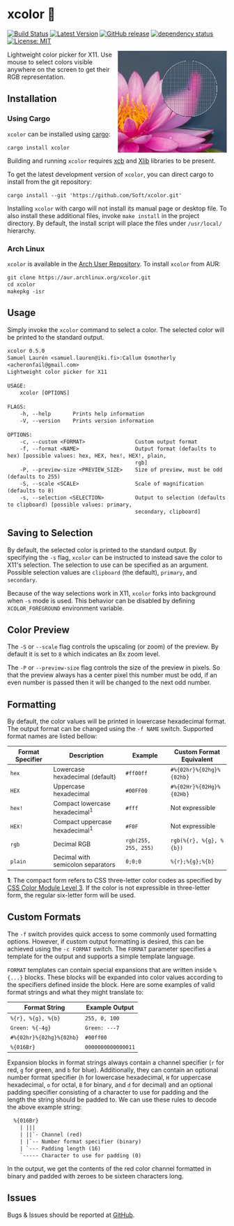 # xcolor 🌈

[![Build Status](https://api.travis-ci.org/Soft/xcolor.svg?branch=master)](https://travis-ci.org/Soft/xcolor)
[![Latest Version](https://img.shields.io/crates/v/xcolor.svg)](https://crates.io/crates/xcolor)
[![GitHub release](https://img.shields.io/github/release/Soft/xcolor.svg)](https://github.com/Soft/xcolor/releases)
[![dependency status](https://deps.rs/repo/github/soft/xcolor/status.svg)](https://deps.rs/repo/github/soft/xcolor)
[![License: MIT](https://img.shields.io/badge/License-MIT-yellow.svg)](https://opensource.org/licenses/MIT)

<img align="right" width="250" src="https://raw.githubusercontent.com/Soft/xcolor/master/extra/screenshot.png">

Lightweight color picker for X11. Use mouse to select colors visible anywhere on
the screen to get their RGB representation.

## Installation

### Using Cargo

`xcolor` can be installed using
[cargo](https://doc.rust-lang.org/stable/cargo/):

``` shell
cargo install xcolor
```

Building and running `xcolor` requires [xcb](https://xcb.freedesktop.org) and
[Xlib](https://www.x.org/wiki/) libraries to be present.

To get the latest development version of `xcolor`, you can direct cargo to
install from the git repository:

``` shell
cargo install --git 'https://github.com/Soft/xcolor.git'
```

Installing `xcolor` with cargo will not install its manual page or desktop file.
To also install these additional files, invoke `make install` in the project
directory. By default, the install script will place the files under
`/usr/local/` hierarchy.


### Arch Linux

`xcolor` is available in the [Arch User Repository](https://aur.archlinux.org/packages/xcolor/).
To install `xcolor` from AUR:

``` shell
git clone https://aur.archlinux.org/xcolor.git
cd xcolor
makepkg -isr
```

## Usage

Simply invoke the `xcolor` command to select a color. The selected color will be
printed to the standard output.

``` text
xcolor 0.5.0
Samuel Laurén <samuel.lauren@iki.fi>:Callum Osmotherly <acheronfail@gmail.com>
Lightweight color picker for X11

USAGE:
    xcolor [OPTIONS]

FLAGS:
    -h, --help       Prints help information
    -V, --version    Prints version information

OPTIONS:
    -c, --custom <FORMAT>                Custom output format
    -f, --format <NAME>                  Output format (defaults to hex) [possible values: hex, HEX, hex!, HEX!, plain,
                                         rgb]
    -P, --preview-size <PREVIEW_SIZE>    Size of preview, must be odd (defaults to 255)
    -S, --scale <SCALE>                  Scale of magnification (defaults to 8)
    -s, --selection <SELECTION>          Output to selection (defaults to clipboard) [possible values: primary,
                                         secondary, clipboard]
```

## Saving to Selection

By default, the selected color is printed to the standard output. By specifying
the `-s` flag, `xcolor` can be instructed to instead save the color to X11's
selection. The selection to use can be specified as an argument. Possible
selection values are `clipboard` (the default), `primary`, and `secondary`.

Because of the way selections work in X11, `xcolor` forks into background when
`-s` mode is used. This behavior can be disabled by defining `XCOLOR_FOREGROUND`
environment variable.

## Color Preview

The `-S` or `--scale` flag controls the upscaling (or zoom) of the preview. By
default it is set to `8` which indicates an 8x zoom level.

The `-P` or `--preview-size` flag controls the size of the preview in pixels. So
that the preview always has a center pixel this number must be odd, if an even
number is passed then it will be changed to the next odd number.

## Formatting

By default, the color values will be printed in lowercase hexadecimal format.
The output format can be changed using the `-f NAME` switch. Supported format
names are listed bellow:

| Format Specifier | Description                               | Example               | Custom Format Equivalent |
| ---------------- | ----------------------------------------- | --------------------- | ------------------------ |
| `hex`            | Lowercase hexadecimal (default)           | `#ff00ff`             | `#%{02hr}%{02hg}%{02hb}` |
| `HEX`            | Uppercase hexadecimal                     | `#00FF00`             | `#%{02Hr}%{02Hg}%{02Hb}` |
| `hex!`           | Compact lowercase hexadecimal<sup>1</sup> | `#fff`                | Not expressible          |
| `HEX!`           | Compact uppercase hexadecimal<sup>1</sup> | `#F0F`                | Not expressible          |
| `rgb`            | Decimal RGB                               | `rgb(255, 255, 255)`  | `rgb(%{r}, %{g}, %{b})`  |
| `plain`          | Decimal with semicolon separators         | `0;0;0`               | `%{r};%{g};%{b}`         |

**1**: The compact form refers to CSS three-letter color codes as specified by [CSS
Color Module Level 3](https://www.w3.org/TR/2018/PR-css-color-3-20180315/#rgb-color).
If the color is not expressible in three-letter form, the regular six-letter
form will be used.

## Custom Formats

The `-f` switch provides quick access to some commonly used formatting options.
However, if custom output formatting is desired, this can be achieved using the
`-c FORMAT` switch. The `FORMAT` parameter specifies a template for the output
and supports a simple template language.

`FORMAT` templates can contain special expansions that are written inside
`%{...}` blocks. These blocks will be expanded into color values according to
the specifiers defined inside the block. Here are some examples of valid format
strings and what they might translate to:

| Format String            | Example Output     |
| ------------------------ | ------------------ |
| `%{r}, %{g}, %{b}`       | `255, 0, 100`      |
| `Green: %{-4g}`          | `Green: ---7`      |
| `#%{02hr}%{02hg}%{02hb}` | `#00ff00`          |
| `%{016Br}`               | `0000000000000011` |

Expansion blocks in format strings always contain a channel specifier (`r` for
red, `g` for green, and `b` for blue). Additionally, they can contain an
optional number format specifier (`h` for lowercase hexadecimal, `H` for
uppercase hexadecimal, `o` for octal, `B` for binary, and `d` for decimal) and
an optional padding specifier consisting of a character to use for padding and
the length the string should be padded to. We can use these rules to decode the
above example string:

``` text
  %{016Br}
    | |||
    | ||`- Channel (red)
    | |`-- Number format specifier (binary)
    | `--- Padding length (16)
    `----- Character to use for padding (0)
```

In the output, we get the contents of the red color channel formatted in binary
and padded with zeroes to be sixteen characters long.

## Issues

Bugs & Issues should be reported at [GitHub](https://github.com/Soft/xcolor/issues).
